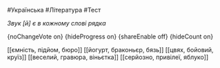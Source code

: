 #Українська #Література #Тест

*Звук [й] є в кожному слові рядка*

{noChangeVote on}
{hideProgress on}
{shareEnable off}
{hideCount on}

[[ємність, підйом, бюро]]
[[йогурт, браконьєр, бязь]]
[[цвях, бойовий, круїз]]
[[веселий, гравюра, віньєтка]]
[[серйозно, привілеї, яблуко]]
